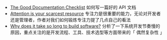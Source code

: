 - [The Good Documentation Checklist](https://medium.com/better-practices/the-good-documentation-checklist-1ef992192f15) 如何写一篇好的 API 文档
- [Attention is your scarcest resource](https://www.benkuhn.net/attention/) 专注力是很重要的能力，无论对开发者还是管理者，作者对我们如何锻炼专注力提了几点自己的看法
- [Why does it take so long to build software?](https://www.simplethread.com/why-does-it-take-so-long-to-build-software/) 分析了一下系统开发节奏慢的原因，重点关注的是开发流程、工具、技术选型等方面带来的「 偶然复杂性 」
